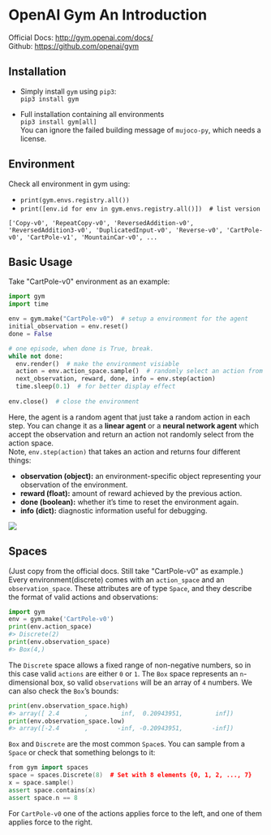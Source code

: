 # OpenAI Gym An Introduction
Official Docs: http://gym.openai.com/docs/  
Github: https://github.com/openai/gym  

## Installation
* Simply install `gym` using `pip3`:  
  `pip3 install gym`
  
* Full installation containing all environments  
  `pip3 install gym[all]`  
  You can ignore the failed building message of `mujoco-py`, which needs a license.
  
## Environment
Check all environment in gym using:  
* `print(gym.envs.registry.all())`
* `print([env.id for env in gym.envs.registry.all()])  # list version`

`['Copy-v0', 'RepeatCopy-v0', 'ReversedAddition-v0', 'ReversedAddition3-v0', 'DuplicatedInput-v0', 'Reverse-v0', 'CartPole-v0', 'CartPole-v1', 'MountainCar-v0', ...`

## Basic Usage
Take "CartPole-v0" environment as an example:  
```python
import gym
import time

env = gym.make("CartPole-v0")  # setup a environment for the agent
initial_observation = env.reset()
done = False

# one episode, when done is True, break.
while not done:
  env.render()  # make the environment visiable
  action = env.action_space.sample()  # randomly select an action from total actions the agent can take 
  next_observation, reward, done, info = env.step(action)
  time.sleep(0.1)  # for better display effect
  
env.close()  # close the environment
```
Here, the agent is a random agent that just take a random action in each step. You can change it as a **linear agent** or a **neural network agent** which accept the observation and return an action not randomly select from the action space.  
Note, `env.step(action)` that takes an action and returns four different things:  
* **observation (object):** an environment-specific object representing your observation of the environment. 
* **reward (float):** amount of reward achieved by the previous action.
* **done (boolean):** whether it’s time to reset the environment again. 
* **info (dict):** diagnostic information useful for debugging.

![](https://github.com/Huixxi/TensorFlow2.0-for-Deep-Reinforcement-Learning/blob/master/images/sards.png)

## Spaces
(Just copy from the official docs. Still take "CartPole-v0" as example.)  
Every environment(discrete) comes with an `action_space` and an `observation_space`. These attributes are of type `Space`, and they describe the format of valid actions and observations:  
```python
import gym
env = gym.make('CartPole-v0')
print(env.action_space)
#> Discrete(2)
print(env.observation_space)
#> Box(4,)
```
The `Discrete` space allows a fixed range of non-negative numbers, so in this case valid `actions` are either `0` or `1`. The `Box` space represents an `n`-dimensional box, so valid `observations` will be an array of `4` numbers. We can also check the `Box`’s bounds:
```python
print(env.observation_space.high)
#> array([ 2.4       ,         inf,  0.20943951,         inf])
print(env.observation_space.low)
#> array([-2.4       ,        -inf, -0.20943951,        -inf])
```
`Box` and `Discrete` are the most common `Space`s. You can sample from a `Space` or check that something belongs to it:
```c++
from gym import spaces
space = spaces.Discrete(8)  # Set with 8 elements {0, 1, 2, ..., 7}
x = space.sample()
assert space.contains(x)
assert space.n == 8
```
For `CartPole-v0` one of the actions applies force to the left, and one of them applies force to the right.
